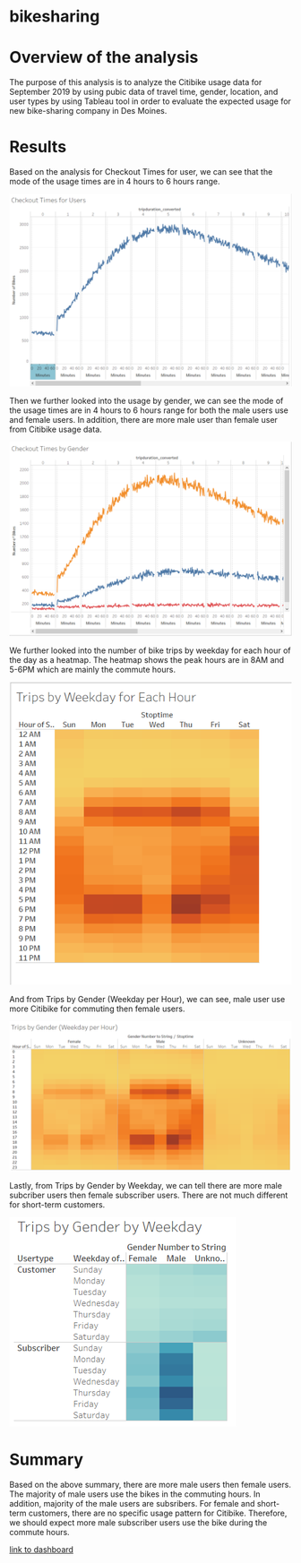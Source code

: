 # bikesharing

# Overview of the analysis
The purpose of this analysis is to analyze the Citibike usage data for September 2019 by using pubic data of travel time, gender, location, and user types by using Tableau tool in order to evaluate the expected usage for new  bike-sharing company in Des Moines.

# Results
Based on the analysis for Checkout Times for user, we can see that the mode of the usage times are in 4 hours to 6 hours range. 

![](/img/Checkout_Times_for_Users.PNG)

Then we further looked into the usage by gender, we can see the mode of the usage times are in 4 hours to 6 hours range for both the male users use and female users. In addition, there are more male user than female user from Citibike usage data.

![](/img/Checkout_Times_by_Gender.PNG)

We further looked into the number of bike trips by weekday for each hour of the day as a heatmap. The heatmap shows the peak hours are in 8AM and 5-6PM which are mainly the commute hours. 

![](/img/Trips_by_Weekday_for_Each_Hour.PNG)

And from Trips by Gender (Weekday per Hour), we can see, male user use more Citibike for commuting then female users.

![](/img/Trips_by_Gender_Weekday_per_Hour.PNG)

Lastly, from Trips by Gender by Weekday, we can tell there are more male subcriber users then female subscriber users.
There are not much different for short-term customers.

![](/img/Trips_by_Gender_by_Weekday.PNG)


# Summary
Based on the above summary, there are more male users then female users. The majority of male users use the bikes in the commuting hours. In addition, majority of the male users are subsribers. For female and short-term customers, there are no specific usage pattern for Citibike. Therefore, we should expect more male subscriber users use the bike during the commute hours.  

[link to dashboard](https://public.tableau.com/profile/terry4927#!/vizhome/NYCCitibikeanalysis_16063285192110/NYCCitibikeanalysis?publish=yes)

